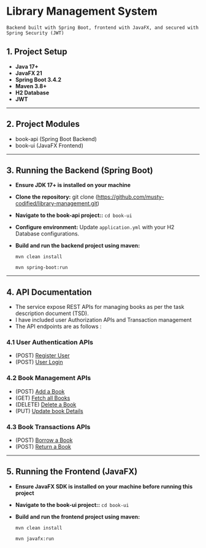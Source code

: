 # Library Management System

`Backend built with Spring Boot, frontend with JavaFX, and secured with Spring Security (JWT)`

## 1. Project Setup ##

- **Java 17+**
- **JavaFX 21**
- **Spring Boot 3.4.2**
- **Maven 3.8+**
- **H2 Database**
- **JWT**

---

## 2. Project Modules ##

- book-api (Spring Boot Backend)
- book-ui  (JavaFX Frontend)

---

## 3. Running the Backend (Spring Boot) ##

- **Ensure JDK 17+ is installed on your machine**
- **Clone the repository:** git clone (https://github.com/musty-codified/library-management.git)
- **Navigate to the book-api project::**
    `cd book-ui`
- **Configure environment:** Update `application.yml` with your H2 Database configurations.
- **Build and run the backend project using maven:**
  
  `mvn clean install`
 
  `mvn spring-boot:run`

---

## 4. API Documentation ##

- The service expose REST APIs for managing books as per the task description document (TSD).
- I have included user Authorization APIs and Transaction management
- The API endpoints are as follows :

### 4.1 User Authentication APIs ###

- (POST) [Register  User](http://localhost:8000/library-app-ws/api/v1/users)
- (POST) [User Login](http://localhost:8000/library-app-ws/api/v1/auth/login)

### 4.2 Book Management APIs ###

- (POST) [Add a Book](http://localhost:8000/library-app-ws/api/v1/books)
- (GET)  [Fetch all Books](http://localhost:8000/library-app-ws/api/v1/books)
- (DELETE) [Delete a Book](http://localhost:8000/library-app-ws/api/v1/books/{id})
- (PUT) [Update book Details](http://localhost:8000/library-app-ws/api/v1/books/{id})

### 4.3 Book Transactions APIs ###

- (POST) [Borrow a Book](http://localhost:8000/library-app-ws/api/v1/books/{id}/{email})
- (POST) [Return a Book](http://localhost:8000/library-app-ws/api/v1/books/{id})

---

## 5. Running the Frontend (JavaFX) ##
- **Ensure JavaFX SDK is installed on your machine before running this project**
- **Navigate to the book-ui project::**
  `cd book-ui`
- **Build and run the frontend project using maven:**
  
  `mvn clean install`

  `mvn javafx:run`













